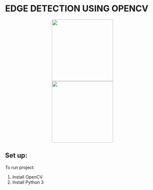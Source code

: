 # EDGE DETECTION USING OPENCV

<p align="center">
  <img height="200" src="https://media.giphy.com/media/RM5p8GF6cy9vyFqevz/giphy.gif">
  <br>
  <img height="200" src="https://media.giphy.com/media/YT2xpI2eB2eI6VVWjV/giphy.gif">
  <br>
</p>


## Set up:
To run project:
1. Install OpenCV 
1. Install Python 3 

